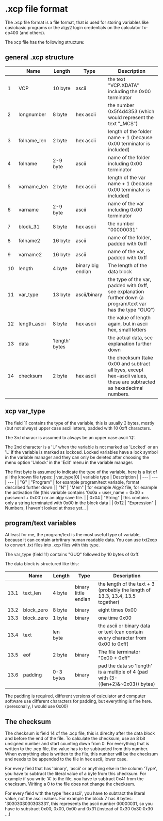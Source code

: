# .xcp file format

The .xcp file format is a file format, that is used for storing variables like casiobasic programs or the algy2 login credentials on the calculator fx-cp400 (and others).

The xcp file has the following structure:

## general .xcp structure

| | Name | Length | Type | Description |
| --- | --- | --- | --- | --- |
|1 | VCP        | 10 byte | ascii     | the text "VCP.XDATA" including the 0x00 terminator |
|2 | longnumber |  8 byte | hex ascii | the number 0x5f4d4353 (which would represent the text "\_MCS") |
|3 | folname_len|  2 byte | hex ascii | length of the folder name + 1 (because 0x00 terminator is included) |
|4 | folname    |2-9 byte | ascii     | name of the folder including 0x00 terminator |
|5 | varname_len|  2 byte | hex ascii | length of the var name + 1 (because 0x00 terminator is included) |
|6 | varname    |2-9 byte | ascii     | name of the var including 0x00 terminator |
|7 | block_31   |  8 byte | hex ascii | the number "00000031" |
|8 | folname2   | 16 byte | ascii     | name of the folder, padded with 0xff |
|9 | varname2   | 16 byte | ascii     | name of the var, padded with 0xff |
|10| length     |  4 byte | binary big endian | The length of the data block |
|11| var_type   | 13 byte | ascii/binary     | the type of the var, padded with 0xff, see explanation further down (a program/text var has the type "GUQ") |
|12|length_ascii|  8 byte | hex ascii | the value of length again, but in ascii hex, small letters |
|13| data       | 'length' bytes | | the actual data, see explanation further down |
|14| checksum   |  2 byte | hex ascii | the checksum (take 0x00 and subtract all byes, except hex-ascii values, these are subtracted as hexadecimal numbers. |

## xcp var_type

The field 11 contains the type of the variable, this is usually 3 bytes, mostly (but not always) upper case ascii letters, padded with 10 0xff characters.

The 3rd characr is assumed to always be an upper case ascii 'Q'.

The 2nd character is a 'U' when the variable is not marked as 'Locked' or an 'L' if the variable is marked as lockced. Locked variables have a lock symbol in the variable manager 
and they can only be deleted after choosing the menu option 'Unlock' in the 'Edit' menu in the variable manager.

The first byte is assumed to indicate the type of the variable, here is a list of all the known file types:
| var_type\[0\] | variable type | Description |
| ---  | --- | --- |
| "G"  | "Program" | for example program/text variable, format described further down |
| "N"  | "Mem" | for example Algy2 file, for example the activation file (this variable contains '0x0a + user_name + 0x00 + password + 0x00') or an algy save file. |
| 0x04 | "String" | this contains only a string terminated with 0x00 in the block data |
| 0x12 | "Expression" | Numbers, I haven't looked at those yet... |

## program/text variables

At least for me, the program/text is the most useful type of variable, because it can contain arbritrary human readable data. You can use txt2xcp to convert .txt files into .xcp files with this type.

The var_type (field 11) contains "GUQ" followed by 10 bytes of 0xff.

The data block is structured like this:

|  | Name | Length | Type | Description |
| --- | --- | --- | --- | --- |
|13.1| text_len   |  4 byte | binary little endian | the length of the text + 3 (probably the length of 13.3, 13.4, 13.5 together) |
|13.2| block_zero |  8 byte | binary | eight times 0x00 |
|13.3| block_zero |  1 byte | binary | one time 0x00 |
|13.4| text       | len byte |  | the ascii or binary data or text (can contain every character from 0x00 to 0xff) |
|13.5| eof        |  2 byte | binary | The file terminator "0x00 + 0xff" |
|13.6| padding    |0-3 bytes | binary | pad the data so 'length' is a multiple of 4 (pad with (3-((len+2)&~0x03)) bytes) |

The padding is required, different versions of calculator and computer software use different characters for padding, but everything is fine here. (peresonally, I would use 0x00)

## The checksum

The checksum is field 14 of the .xcp file, this is direclty after the data block and before the end of the file. 
To calculate the checksum, use an 8 bit unsigned number and start counting down from 0. For everything that is written to the .xcp file, the value has to be subtracted from this number.
When everything else is written to the file, this number will be the checksum and needs to be appended to the file in hex ascii, lower case.

For every field that has 'binary', 'ascii' or anything else in the column 'Type', you have to subtract the literal value of a byte from this checksum. For example if you write 'A' to the file, you have to
subtract 0x41 from the checksum. Writing a 0 to the file does not change the checksum. 

For every field with the type 'hex ascii', you have to subtract the literal value, not the ascii values. For example the block 7 has 8 bytes: '3030303030303331', 
this represents the ascii number 00000031, so you have to substract 0x00, 0x00, 0x00 and 0x31 (instead of 0x30 0x30 0x30 ...)

